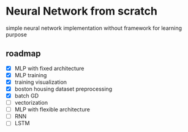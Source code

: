 # Neural Network from scratch

simple neural network implementation without framework
for learning purpose

## roadmap

- [X] MLP with fixed architecture
- [X] MLP training
- [X] training visualization
- [X] boston housing dataset preprocessing
- [X] batch GD
- [ ] vectorization
- [ ] MLP with flexible architecture
- [ ] RNN
- [ ] LSTM
